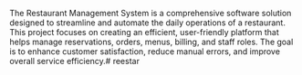The Restaurant Management System is a comprehensive software solution designed to streamline and automate the daily operations of a restaurant. This project focuses on creating an efficient, user-friendly platform that helps manage reservations, orders, menus, billing, and staff roles. The goal is to enhance customer satisfaction, reduce manual errors, and improve overall service efficiency.# reestar
